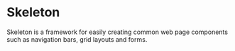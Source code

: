 # Skeleton

Skeleton is a framework for easily creating common web page components such as navigation bars, grid layouts and forms. 
